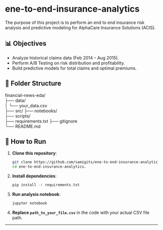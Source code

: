 # ene-to-end-insurance-analytics
The purpose of this project is to perform an end to end insurance risk analysis and predictive modeling for AlphaCare Insurance Solutions (ACIS).

## 📊 Objectives

- Analyze historical claims data (Feb 2014 – Aug 2015).
- Perform A/B Testing on risk distribution and profitability.
- Build predictive models for total claims and optimal premiums.


## 📂 Folder Structure
financial-news-eda/  
├── data/  
│ └── your_data.csv  
├── src/
    ├── notebooks/  
    ├── scripts/  
├── requirements.txt
├── gitignore  
└── README.md  

## 🚀 How to Run
1. **Clone this repository**:
    ```bash
    git clone https://github.com/samigits/ene-to-end-insurance-analytics.git
    cd ene-to-end-insurance-analytics.
    ```
2. **Install dependencies**:
    ```bash
    pip install -r requirements.txt
    ```
3. **Run analysis notebook**:
    ```bash
    jupyter notebook
    ```
4. **Replace `path_to_your_file.csv`** in the code with your actual CSV file path.

---